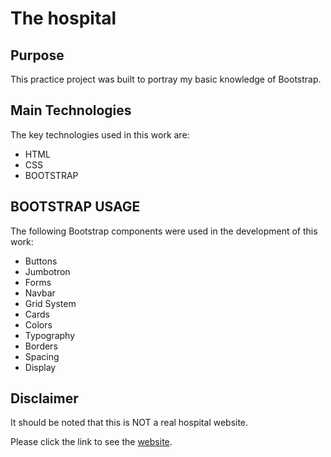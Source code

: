 # The hospital

## Purpose
This practice project was built to portray my basic knowledge of Bootstrap.

## Main Technologies
The key technologies used in this work are:
* HTML
* CSS
* BOOTSTRAP

## BOOTSTRAP USAGE
The following Bootstrap components were used in the development of this work:
- Buttons
- Jumbotron
- Forms
- Navbar
- Grid System
- Cards
- Colors
- Typography
- Borders
- Spacing 
- Display

## Disclaimer
It should be noted that this is NOT a real hospital website.

Please click the link to see the [website](https://immanuel5015.github.io/hospital/hospital.html).
